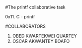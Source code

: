 #The printf collaborative task

0x11. C - printf

#COLLABORATORS

1. OBED KWARTEKWEI QUARTEY
2. OSCAR AKWANTEY BOAFO
